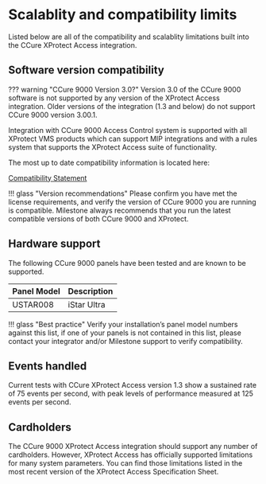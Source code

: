 # Scalablity and compatibility limits

Listed below are all of the compatibility and scalablity limitations built into the CCure XProtect Access integration.

## Software version compatibility

??? warning "CCure 9000 Version 3.0?"
    Version 3.0 of the CCure 9000 software is not supported by any version of the XProtect Access integration. Older versions of the integration (1.3 and below) do not support CCure 9000 version 3.00.1.

Integration with CCure 9000 Access Control system is supported with all XProtect VMS products which can support MIP integrations and with a rules system that supports the XProtect Access suite of functionality.

The most up to date compatibility information is located here:

[Compatibility Statement](https://download.milestonesys.com/ccure9kxpa/CCure9000-XProtect-Access-Compatibility.pdf)

!!! glass "Version recommendations"
    Please confirm you have met the license requirements, and verify the version of CCure 9000 you are running is compatible. Milestone always recommends that you run the latest compatible versions of both CCure 9000 and XProtect.

## Hardware support

The following CCure 9000 panels have been tested and are known to be supported.

| Panel Model   | Description   |
|---------------|---------------|
| USTAR008      | iStar Ultra   |

!!! glass "Best practice"
    Verify your installation’s panel model numbers against this list, if one of your panels is not contained in this list, please contact your integrator and/or Milestone support to verify compatibility.

## Events handled

Current tests with CCure XProtect Access version 1.3 show a sustained rate of 75 events per second, with peak levels of performance measured at 125 events per second.

## Cardholders

The CCure 9000 XProtect Access integration should support any number of cardholders. However, XProtect Access has officially supported limitations for many system parameters. You can find those limitations listed in the most recent version of the XProtect Access Specification Sheet.